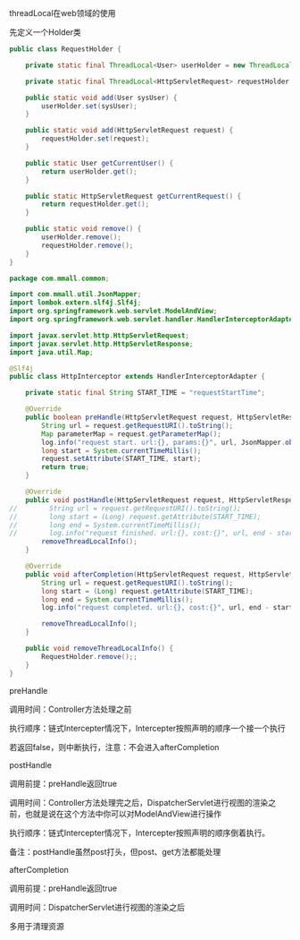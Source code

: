 threadLocal在web领域的使用

先定义一个Holder类

```java
public class RequestHolder {

    private static final ThreadLocal<User> userHolder = new ThreadLocal<SysUser>();

    private static final ThreadLocal<HttpServletRequest> requestHolder = new ThreadLocal<HttpServletRequest>();

    public static void add(User sysUser) {
        userHolder.set(sysUser);
    }

    public static void add(HttpServletRequest request) {
        requestHolder.set(request);
    }

    public static User getCurrentUser() {
        return userHolder.get();
    }

    public static HttpServletRequest getCurrentRequest() {
        return requestHolder.get();
    }

    public static void remove() {
        userHolder.remove();
        requestHolder.remove();
    }
}

```

```java
package com.mmall.common;

import com.mmall.util.JsonMapper;
import lombok.extern.slf4j.Slf4j;
import org.springframework.web.servlet.ModelAndView;
import org.springframework.web.servlet.handler.HandlerInterceptorAdapter;

import javax.servlet.http.HttpServletRequest;
import javax.servlet.http.HttpServletResponse;
import java.util.Map;

@Slf4j
public class HttpInterceptor extends HandlerInterceptorAdapter {

    private static final String START_TIME = "requestStartTime";

    @Override
    public boolean preHandle(HttpServletRequest request, HttpServletResponse response, Object handler) throws Exception {
        String url = request.getRequestURI().toString();
        Map parameterMap = request.getParameterMap();
        log.info("request start. url:{}, params:{}", url, JsonMapper.obj2String(parameterMap));
        long start = System.currentTimeMillis();
        request.setAttribute(START_TIME, start);
        return true;
    }

    @Override
    public void postHandle(HttpServletRequest request, HttpServletResponse response, Object handler, ModelAndView modelAndView) throws Exception {
//        String url = request.getRequestURI().toString();
//        long start = (Long) request.getAttribute(START_TIME);
//        long end = System.currentTimeMillis();
//        log.info("request finished. url:{}, cost:{}", url, end - start);
        removeThreadLocalInfo();
    }

    @Override
    public void afterCompletion(HttpServletRequest request, HttpServletResponse response, Object handler, Exception ex) throws Exception {
        String url = request.getRequestURI().toString();
        long start = (Long) request.getAttribute(START_TIME);
        long end = System.currentTimeMillis();
        log.info("request completed. url:{}, cost:{}", url, end - start);

        removeThreadLocalInfo();
    }

    public void removeThreadLocalInfo() {
        RequestHolder.remove();;
    }
}

```

preHandle

调用时间：Controller方法处理之前

执行顺序：链式Intercepter情况下，Intercepter按照声明的顺序一个接一个执行

若返回false，则中断执行，注意：不会进入afterCompletion

 

postHandle

调用前提：preHandle返回true

调用时间：Controller方法处理完之后，DispatcherServlet进行视图的渲染之前，也就是说在这个方法中你可以对ModelAndView进行操作

执行顺序：链式Intercepter情况下，Intercepter按照声明的顺序倒着执行。

备注：postHandle虽然post打头，但post、get方法都能处理

 

afterCompletion

调用前提：preHandle返回true

调用时间：DispatcherServlet进行视图的渲染之后

多用于清理资源


